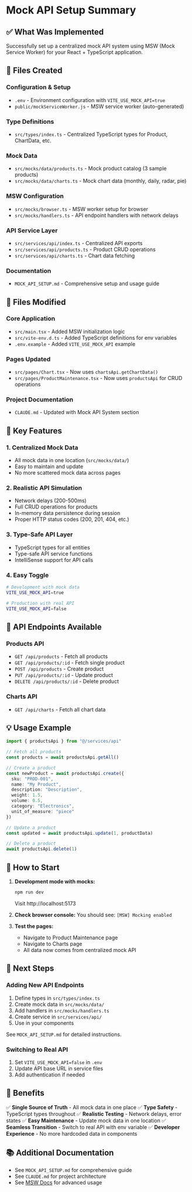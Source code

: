 # Mock API Setup Summary

## ✅ What Was Implemented

Successfully set up a centralized mock API system using MSW (Mock Service Worker) for your React + TypeScript application.

## 📁 Files Created

### Configuration & Setup
- `.env` - Environment configuration with `VITE_USE_MOCK_API=true`
- `public/mockServiceWorker.js` - MSW service worker (auto-generated)

### Type Definitions
- `src/types/index.ts` - Centralized TypeScript types for Product, ChartData, etc.

### Mock Data
- `src/mocks/data/products.ts` - Mock product catalog (3 sample products)
- `src/mocks/data/charts.ts` - Mock chart data (monthly, daily, radar, pie)

### MSW Configuration
- `src/mocks/browser.ts` - MSW worker setup for browser
- `src/mocks/handlers.ts` - API endpoint handlers with network delays

### API Service Layer
- `src/services/api/index.ts` - Centralized API exports
- `src/services/api/products.ts` - Product CRUD operations
- `src/services/api/charts.ts` - Chart data fetching

### Documentation
- `MOCK_API_SETUP.md` - Comprehensive setup and usage guide

## 📝 Files Modified

### Core Application
- `src/main.tsx` - Added MSW initialization logic
- `src/vite-env.d.ts` - Added TypeScript definitions for env variables
- `.env.example` - Added `VITE_USE_MOCK_API` example

### Pages Updated
- `src/pages/Chart.tsx` - Now uses `chartsApi.getChartData()`
- `src/pages/ProductMaintenance.tsx` - Now uses `productsApi` for CRUD operations

### Project Documentation
- `CLAUDE.md` - Updated with Mock API System section

## 🎯 Key Features

### 1. Centralized Mock Data
- All mock data in one location (`src/mocks/data/`)
- Easy to maintain and update
- No more scattered mock data across pages

### 2. Realistic API Simulation
- Network delays (200-500ms)
- Full CRUD operations for products
- In-memory data persistence during session
- Proper HTTP status codes (200, 201, 404, etc.)

### 3. Type-Safe API Layer
- TypeScript types for all entities
- Type-safe API service functions
- IntelliSense support for API calls

### 4. Easy Toggle
```bash
# Development with mock data
VITE_USE_MOCK_API=true

# Production with real API
VITE_USE_MOCK_API=false
```

## 🚀 API Endpoints Available

### Products API
- `GET /api/products` - Fetch all products
- `GET /api/products/:id` - Fetch single product
- `POST /api/products` - Create product
- `PUT /api/products/:id` - Update product
- `DELETE /api/products/:id` - Delete product

### Charts API
- `GET /api/charts` - Fetch all chart data

## 💡 Usage Example

```typescript
import { productsApi } from "@/services/api"

// Fetch all products
const products = await productsApi.getAll()

// Create a product
const newProduct = await productsApi.create({
  sku: "PROD-001",
  name: "My Product",
  description: "Description",
  weight: 1.5,
  volume: 0.5,
  category: "Electronics",
  unit_of_measure: "piece"
})

// Update a product
const updated = await productsApi.update(1, productData)

// Delete a product
await productsApi.delete(1)
```

## 🔧 How to Start

1. **Development mode with mocks:**
   ```bash
   npm run dev
   ```
   Visit http://localhost:5173

2. **Check browser console:**
   You should see: `[MSW] Mocking enabled`

3. **Test the pages:**
   - Navigate to Product Maintenance page
   - Navigate to Charts page
   - All data now comes from centralized mock API

## 📖 Next Steps

### Adding New API Endpoints

1. Define types in `src/types/index.ts`
2. Create mock data in `src/mocks/data/`
3. Add handlers in `src/mocks/handlers.ts`
4. Create service in `src/services/api/`
5. Use in your components

See `MOCK_API_SETUP.md` for detailed instructions.

### Switching to Real API

1. Set `VITE_USE_MOCK_API=false` in `.env`
2. Update API base URL in service files
3. Add authentication if needed

## 🎉 Benefits

✅ **Single Source of Truth** - All mock data in one place
✅ **Type Safety** - TypeScript types throughout
✅ **Realistic Testing** - Network delays, error states
✅ **Easy Maintenance** - Update mock data in one location
✅ **Seamless Transition** - Switch to real API with env variable
✅ **Developer Experience** - No more hardcoded data in components

## 📚 Additional Documentation

- See `MOCK_API_SETUP.md` for comprehensive guide
- See `CLAUDE.md` for project architecture
- See [MSW Docs](https://mswjs.io/docs/) for advanced usage
